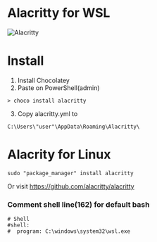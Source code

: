 # Alacritty for WSL

![Alacritty](../.config/alacritty/alaccritty.png)

# Install

1. Install Chocolatey
2. Paste on PowerShell(admin)
```
> choco install alacritty
````
3. Copy alacritty.yml to
```
C:\Users\"user"\AppData\Roaming\Alacritty\
```

# Alacrity for Linux

```
sudo "package_manager" install alacritty

```
Or visit https://github.com/alacritty/alacritty

### **Comment __shell__ line(162) for default bash** 
```
# Shell
#shell:
#  program: C:\windows\system32\wsl.exe
 ```
